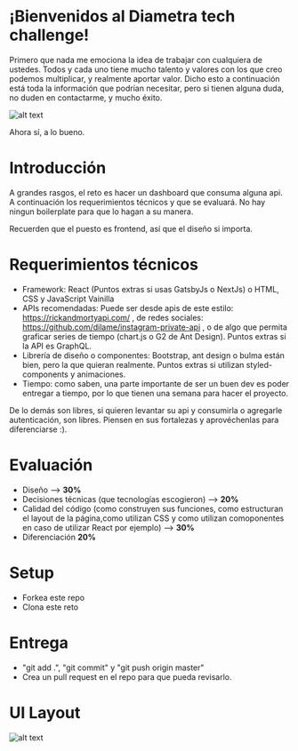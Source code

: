 # ¡Bienvenidos al Diametra tech challenge!

Primero que nada me emociona la idea de trabajar con cualquiera de ustedes. Todos y cada uno tiene mucho talento y valores con los que creo podemos multiplicar, y realmente aportar valor. Dicho esto a continuación está toda la información que podrían necesitar, pero si tienen alguna duda, no duden en contactarme, y mucho éxito.

![alt text](https://media.giphy.com/media/a0h7sAqON67nO/giphy.gif)

Ahora sí, a lo bueno.

# Introducción
A grandes rasgos, el reto es hacer un dashboard que consuma alguna api. A continuación los requerimientos técnicos y que se evaluará. No hay ningun boilerplate para que lo hagan a su manera.

Recuerden que el puesto es frontend, así que el diseño si importa.

# Requerimientos técnicos

- Framework: React (Puntos extras si usas GatsbyJs o NextJs) o HTML, CSS y JavaScript Vainilla
- APIs recomendadas: Puede ser desde apis de este estilo: https://rickandmortyapi.com/ , de redes sociales: https://github.com/dilame/instagram-private-api , o de algo que permita graficar series de tiempo (chart.js o G2 de Ant Design). Puntos extras si la API es GraphQL.
- Librería de diseño o componentes: Bootstrap, ant design o bulma están bien, pero la que quieran realmente. Puntos extras si utilizan styled-components y animaciones.
- Tiempo: como saben, una parte importante de ser un buen dev es poder entregar a tiempo, por lo que tienen una semana para hacer el proyecto.

De lo demás son libres, si quieren levantar su api y consumirla o agregarle autenticación, son libres. Piensen en sus fortalezas y aprovéchenlas para diferenciarse :).

# Evaluación

- Diseño --> **30%**
- Decisiones técnicas (que tecnologías escogieron) --> **20%**
- Calidad del código (como construyen sus funciones, como estructuran el layout de la página,como utilizan CSS y como utilizan comoponentes en caso de utilizar React por ejemplo) --> **30%**
- Diferenciación **20%**

# Setup

- Forkea este repo
- Clona este reto

# Entrega

- "git add .", "git commit" y "git push origin master"
- Crea un pull request en el repo para que pueda revisarlo.


# UI Layout
![alt text](https://res.cloudinary.com/dj7niyti6/image/upload/v1590523613/IronhackImgs/diametra-tech-challenge_zwiczq.png)

